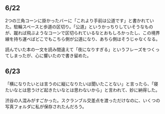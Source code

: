 ## 6/22
2つの三角コーンに掛かったバーに「これより手前は公道です」と書かれていた。駐輪スペースと歩道の区切り。「公道」というかっちりしていそうなものが、蹴れば飛ぶようなコーンで区切られているなとおもしろかったし、この境界線を持ち運べばどこでもこちら側が公道になり、あちら側はそうじゃなくなる。

読んでいた本の一文を読み間違えて「夜になりすぎる」というフレーズをつくってしまったが、心に響いたので書き留めた。

## 6/23
「横になりたいとは言うのに縦になりたいは聞いたことない」と言ったら、「寝たいなとは思うけど起きたいなとは思わないから」と言われて、妙に納得した。

渋谷の人混みがすごかった。スクランブル交差点を渡っただけなのに、いくつの写真フォルダに私が保存されたんだろう。